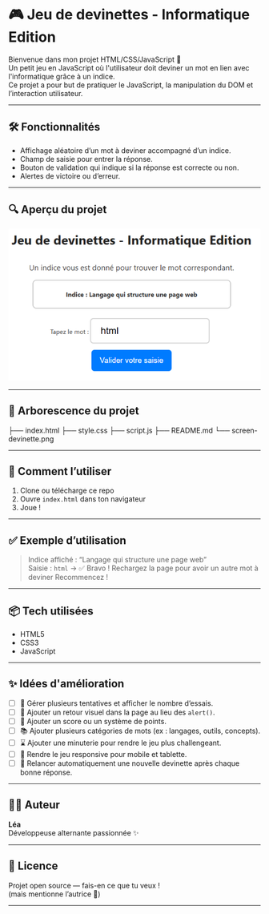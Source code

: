 # 🎮 Jeu de devinettes - Informatique Edition

Bienvenue dans mon projet HTML/CSS/JavaScript 🎉  
Un petit jeu en JavaScript où l'utilisateur doit deviner un mot en lien avec l'informatique grâce à un indice.  
Ce projet a pour but de pratiquer le JavaScript, la manipulation du DOM et l’interaction utilisateur.

---

## 🛠️ Fonctionnalités

- Affichage aléatoire d’un mot à deviner accompagné d’un indice.
- Champ de saisie pour entrer la réponse.
- Bouton de validation qui indique si la réponse est correcte ou non.
- Alertes de victoire ou d’erreur.

---

## 🔍 Aperçu du projet

![aperçu fiche perso](./screen-devinette.png)  

---

## 📁 Arborescence du projet

├── index.html
├── style.css
├── script.js
├── README.md
└── screen-devinette.png


---

## 🚀 Comment l’utiliser

1. Clone ou télécharge ce repo  
2. Ouvre `index.html` dans ton navigateur  
3. Joue ! 

---

## ✅ Exemple d’utilisation

> Indice affiché : “Langage qui structure une page web”  
> Saisie : `html` → ✅ Bravo !
> Rechargez la page pour avoir un autre mot à deviner
> Recommencez !

---

## 📦 Tech utilisées

- HTML5
- CSS3
- JavaScript

---

## ✨ Idées d'amélioration

- [ ] 🧩 Gérer plusieurs tentatives et afficher le nombre d’essais.
- [ ] 💬 Ajouter un retour visuel dans la page au lieu des `alert()`.
- [ ] 🎯 Ajouter un score ou un système de points.
- [ ] 📚 Ajouter plusieurs catégories de mots (ex : langages, outils, concepts).
- [ ] ⌛ Ajouter une minuterie pour rendre le jeu plus challengeant.
- [ ] 📱 Rendre le jeu responsive pour mobile et tablette.
- [ ] 🔁 Relancer automatiquement une nouvelle devinette après chaque bonne réponse.

---

## 👩‍💻 Auteur

**Léa**  
Développeuse alternante passionnée ✨  

---

## 📄 Licence

Projet open source — fais-en ce que tu veux !  
(mais mentionne l’autrice 🌟)

---

